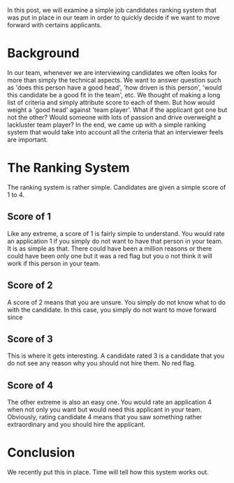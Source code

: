 In this post, we will examine a simple job candidates ranking system that was put in place in our team in order to quickly decide if we want to move forward with certains applicants.

# Background

In our team, whenever we are interviewing candidates we often looks for more than simply the technical aspects. We want to answer question such as 'does this person have a good head', 'how driven is this person', 'would this candidate be a good fit in the team', etc. We thought of making a long list of criteria and simply attribute score to each of them. But how would weight a 'good head' against 'team player'. What if the applicant got one but not the other? Would someone with lots of passion and drive overweight a lackluster team player? In the end, we came up with a simple ranking system that would take into account all the criteria that an interviewer feels are important.

# The Ranking System

The ranking system is rather simple. Candidates are given a simple score of 1 to 4.

## Score of 1

Like any extreme, a score of 1 is fairly simple to understand. You would rate an application 1 if you simply do not want to have that person in your team. It is as simple as that. There could have been a million reasons or there could have been only one but it was a red flag but you o not think it will work if this person in your team.

## Score of 2

A score of 2 means that you are unsure. You simply do not know what to do with the candidate. In this case, you simply do not want to move forward since 

## Score of 3

This is where it gets interesting. A candidate rated 3 is a candidate that you do not see any reason why you should not hire them. No red flag.

## Score of 4

The other extreme is also an easy one. You would rate an application 4 when not only you want but would need this applicant in your team. Obviously, rating candidate 4 means that you saw something rather extraordinary and you should hire the applicant.

# Conclusion

We recently put this in place. Time will tell how this system works out.